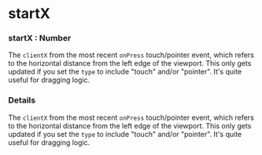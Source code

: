 # startX

### startX : Number

The `clientX` from the most recent `onPress` touch/pointer event, which refers to the horizontal distance from the left edge of the viewport. This only gets updated if you set the `type` to include "touch" and/or "pointer". It's quite useful for dragging logic.

### Details[​](#details "Direct link to Details")

The `clientX` from the most recent `onPress` touch/pointer event, which refers to the horizontal distance from the left edge of the viewport. This only gets updated if you set the `type` to include "touch" and/or "pointer". It's quite useful for dragging logic.
